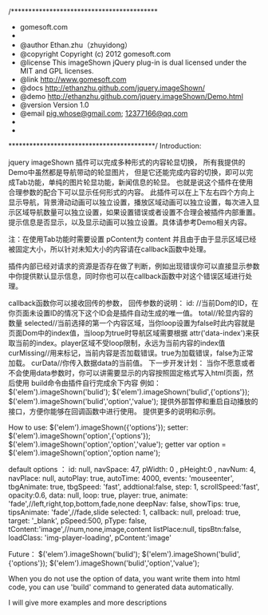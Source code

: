 /******************************************
 * gomesoft.com
 *
 * @author          Ethan.zhu（zhuyidong）
 * @copyright       Copyright (c) 2012 gomesoft.com
 * @license         This imageShown jQuery plug-in is dual licensed under the MIT and GPL licenses.
 * @link            http://www.gomesoft.com
 * @docs            http://ethanzhu.github.com/jquery.imageShown/
 * @demo            http://ethanzhu.github.com/jquery.imageShown/Demo.html
 * @version         Version 1.0
 * @email			pig.whose@gmail.com; 12377166@qq.com
 * 
 *
 ******************************************/
Introduction:

 jquery imageShown 插件可以完成多种形式的内容轮显切换， 所有我提供的Demo中虽然都是导航带动的轮显图片，
但是它还能完成内容的切换，即可以完成Tab功能，单纯的图片轮显功能，新闻信息的轮显。 也就是说这个插件在使用合理参数的配合下可以显示任何形式的内容。 
此插件可以在上下左右四个方向上显示导航，背景滑动动画可以独立设置，播放区域动画可以独立设置，每次进入显示区域导航数量可以独立设置，如果设置错误或者设置不合理会被插件内部重置。提示信息是否显示，以及显示动画可以独立设置。具体请参考Demo相关内容。

注：在使用Tab功能时需要设置 pContent为 content 并且由于由于显示区域已经被固定大小，所以针对未知大小的内容请在callback函数中处理。

插件内部已经对请求的资源是否存在做了判断，例如出现错误你可以直接显示参数中你提供默认显示信息，同时你也可以在callback函数中对这个错误区域进行处理。


callback函数你可以接收回传的参数，
回传参数的说明：
id: //当前Dom的ID，在你页面未设置ID的情况下这个ID会是插件自动生成的唯一值。
total//轮显内容的数量
selected//当前选择的第一个内容区域，当你loop设置为false时此内容就是页面Dom中的index值，当loop为true时导航区域需要根据 attr('data-index')来获取当前的index。player区域不受loop限制，永远为当前内容的index值
curMissing//用来标记，当前内容是否加载错误。true为加载错误，false为正常加载。
curData//你传入数据data的当前值。
下一步开发计划：
当你不愿意或者不会使用data参数时，你可以讲需要显示的内容按照固定格式写入html页面，然后使用 build命令由插件自行完成余下内容
例如：
	$('elem').imageShown('bulid');
	$('elem').imageShown('bulid',{'options'});
	$('elem').imageShown('bulid','option','value');
提供外部暂停和重启自动播放的接口，方便你能够在回调函数中进行使用。
提供更多的说明和示例。

How to use:
$('elem').imageShown({'options'});
setter:
$('elem').imageShown('option',{'options'});
$('elem').imageShown('option','option','value');
getter
var option = $('elem').imageShown('option','option name');


default options ：
		id:	null,
		navSpace: 47, 
		pWidth: 0 , 
		pHeight:0 , 
		navNum: 4, 
		navPlace: null, 
		autoPlay: true, 
		autoTime: 4000, 
		events: 'mouseenter', 
		tbgAnimate: true, 
		tbgSpeed: 'fast', 
		addtional:false,
		step: 1, 
		scrollSpeed:'fast',
		opacity:0.6, 
		data: null, 
		loop: true, 
		player: true, 
		animate: 'fade',//left,right,top,bottom,fade,none
		deepNav: false, 
		showTips: true, 
		tipsAnimate: 'fade',//fade,slide
		selected: 1, 
		callback: null, 
		preload: true, 
		target: '_blank', 
		pSpeed:500, 
		pType: false,
		tContent:'image',//num,none,image,content
		listPlace:null,
		tipsBtn:false, 
		loadClass: 'img-player-loading',
		pContent:'image'
    
Future：
	$('elem').imageShown('bulid');
	$('elem').imageShown('bulid',{'options'});
	$('elem').imageShown('bulid','option','value');
	
When you do not use the option of data, you want write them into html code, you can use 'build' command to generated data automatically.

I will give  more examples and more descriptions